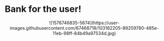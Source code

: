 # Bank for the user!
<p align="center">
![1576746835-5674](https://user-images.githubusercontent.com/67468718/103182205-89259780-485e-11eb-98ff-84b49a97534d.jpg)
</p>

